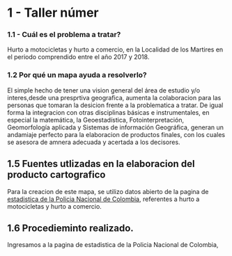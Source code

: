 # 1 - Taller númer

###  1.1 - Cuál es el problema a tratar?

Hurto a motocicletas y hurto a comercio, en la Localidad de los Martires en el periodo comprendido entre el año  2017 y 2018.

### 1.2 Por qué un mapa ayuda a resolverlo?

El simple hecho de tener una vision general del área de estudio y/o interes,desde una presprtiva geografica, aumenta la colaboracion para las personas que tomaran la desicion frente a la problematica a tratar.
De igual forma la integracion con otras disciplinas básicas e instrumentales, en especial la matemática, la Geoestadística, Fotointerpretación, Geomorfología aplicada y Sistemas de información Geográfica, generan un andamiaje perfecto para la elaboracion de productos finales, con los cuales se asesora de amnera adecuada y acertada a los decisores.


## 1.5 Fuentes utlizadas en la elaboracion del producto cartografico

Para la creacion de este mapa, se utilizo datos abierto de la pagina de [estadistica de la Policia Nacional de Colombia](https://www.policia.gov.co/grupo-informaci%C3%B3n-criminalidad/estadistica-delictiva), referentes a hurto a motocicletas y hurto a comercio.

## 1.6 Procedieminto realizado.

Ingresamos a la pagina de estadistica de la Policia Nacional de Colombia,  
